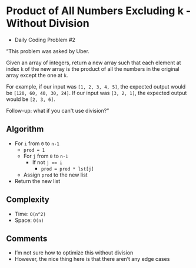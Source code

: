 # Product of All Numbers Excluding k - Without Division

* Daily Coding Problem #2

“This problem was asked by Uber.

Given an array of integers, return a new array such that each element at index `k` of the new array is the product of all the numbers in the original array except the one at `k`.

For example, if our input was `[1, 2, 3, 4, 5]`, the expected output would be `[120, 60, 40, 30, 24]`. If our input was `[3, 2, 1]`, the expected output would be `[2, 3, 6]`.

Follow-up: what if you can't use division?”

## Algorithm

* For `i` from `0` to `n-1`
	* `prod = 1`
	* For `j` from `0` to `n-1`
		* If not `j == i`
			* `prod = prod * lst[j]`
	* Assign `prod` to the new list
* Return the new list

## Complexity

* Time: `O(n^2)`
* Space: `O(n)`

## Comments

* I’m not sure how to optimize this without division
* However, the nice thing here is that there aren’t any edge cases
